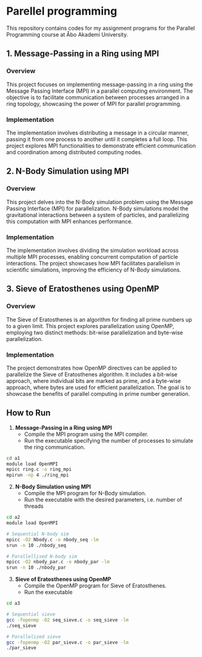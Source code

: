 # Parellel programming
This repository contains codes for my assignment programs for the Parallel Programming course at Åbo Akademi University.

## 1. Message-Passing in a Ring using MPI

### Overview
This project focuses on implementing message-passing in a ring using the Message Passing Interface (MPI) in a parallel computing environment. The objective is to facilitate communication between processes arranged in a ring topology, showcasing the power of MPI for parallel programming.

### Implementation
The implementation involves distributing a message in a circular manner, passing it from one process to another until it completes a full loop. This project explores MPI functionalities to demonstrate efficient communication and coordination among distributed computing nodes.

## 2. N-Body Simulation using MPI

### Overview
This project delves into the N-Body simulation problem using the Message Passing Interface (MPI) for parallelization. N-Body simulations model the gravitational interactions between a system of particles, and parallelizing this computation with MPI enhances performance.

### Implementation
The implementation involves dividing the simulation workload across multiple MPI processes, enabling concurrent computation of particle interactions. The project showcases how MPI facilitates parallelism in scientific simulations, improving the efficiency of N-Body simulations.

## 3. Sieve of Eratosthenes using OpenMP

### Overview
The Sieve of Eratosthenes is an algorithm for finding all prime numbers up to a given limit. This project explores parallelization using OpenMP, employing two distinct methods: bit-wise parallelization and byte-wise parallelization.

### Implementation
The project demonstrates how OpenMP directives can be applied to parallelize the Sieve of Eratosthenes algorithm. It includes a bit-wise approach, where individual bits are marked as prime, and a byte-wise approach, where bytes are used for efficient parallelization. The goal is to showcase the benefits of parallel computing in prime number generation.

## How to Run

1. **Message-Passing in a Ring using MPI**
   - Compile the MPI program using the MPI compiler.
   - Run the executable specifying the number of processes to simulate the ring communication.

```bash
cd a1
module load OpenMPI
mpicc ring.c -o ring_mpi
mpirun -np 4 ./ring_mpi
```

2. **N-Body Simulation using MPI**
   - Compile the MPI program for N-Body simulation.
   - Run the executable with the desired parameters, i.e. number of threads

```bash
cd a2
module load OpenMPI

# Sequential N-body sim
mpicc -O2 Nbody.c -o nbody_seq -lm
srun -n 10 ./nbody_seq

# Parallellised N-body sim
mpicc -O2 nbody_par.c -o nbody_par -lm
srun -n 10 ./nbody_par
```

3. **Sieve of Eratosthenes using OpenMP**
   - Compile the OpenMP program for Sieve of Eratosthenes.
   - Run the executable

```bash
cd a3

# Sequential sieve
gcc -fopenmp -O2 seq_sieve.c -o seq_sieve -lm
./seq_sieve

# Parallelized sieve
gcc -fopenmp -O2 par_sieve.c -o par_sieve -lm
./par_sieve
```
